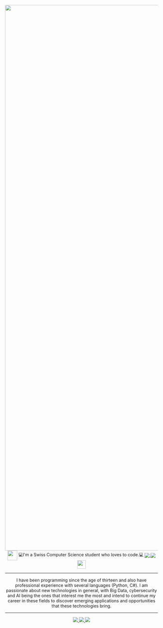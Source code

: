 <!-- maybe include a gif instead -->
<img src="https://user-images.githubusercontent.com/23141863/119359694-2d92f500-bcaa-11eb-9696-fbba61f96454.png" width="1800"/>

<div align="center">
  <img style='vertical-align:middle;' src='https://user-images.githubusercontent.com/23141863/119362313-db9f9e80-bcac-11eb-93a2-68609f056ece.png' width="32">
  <div style='vertical-align:middle; display:inline;'>
    💻I'm a Swiss Computer Science student who loves to code.💻
  </div>
  <a href="https://github.com/jondef/">
    <img align="center" src="https://img.shields.io/badge/GitHub-000000?style=for-the-badge&logo=GitHub&logoColor=white"/>
  </a>
  <a href="https://www.linkedin.com/in/jon-defilla/">
    <img align="center" src="https://img.shields.io/badge/LinkedIn-0077b5?style=for-the-badge&logo=LinkedIn&logoColor=white"/>
  </a>
  <a href="https://github.com/jondef/">
    <img align="center" style='vertical-align:middle;' height=28 src="https://komarev.com/ghpvc/?username=jondef&style=flat-square&color=dc143c"/>
  </a>
</div>
  
----------------

<p align="center">
I have been programming since the age of thirteen and also have professional experience with several languages (Python, C#).
I am passionate about new technologies in general, with Big Data, cybersecurity and AI being the ones that interest me the most and intend to continue my career in these fields to discover emerging applications and opportunities that these technologies bring.
</p>

----------------

<div align="center">
  <a href="https://github.com/jondef/">
    <img src="https://github-readme-stats.vercel.app/api?username=jondef&show_icons=true&hide_title=true&count_private=true&show_icons=true&theme=buefy&border_color=2e4058" />
  </a>
  <a href="https://github.com/jondef/">
    <img src="https://github-readme-stats.vercel.app/api/top-langs/?username=jondef&layout=compact&theme=buefy&border_color=2e4058" />
  </a>
  <a href="https://github.com/jondef/">
    <img src="https://github-readme-stats.vercel.app/api/wakatime?username=jondef&layout=compact&theme=buefy&border_color=2e4058" />
  </a>
</div>



<!--
https://simpleicons.org/
![<Badge Name>](https://img.shields.io/badge/<Badge Text>-<Background Color>?style=for-the-badge&logo=<Icon Name>&logoColor=<Logo Color>)

**jondef/jondef** is a ✨ _special_ ✨ repository because its `README.md` (this file) appears on your GitHub profile.

Here are some ideas to get you started:

- 🔭 I’m currently working on ...
- 🌱 I’m currently learning ...
- 👯 I’m looking to collaborate on ...
- 🤔 I’m looking for help with ...
- 💬 Ask me about ...
- 📫 How to reach me: ...
- 😄 Pronouns: ...
- ⚡ Fun fact: ...
-->

